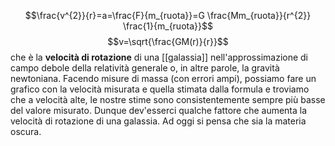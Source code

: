 $$\frac{v^{2}}{r}=a=\frac{F}{m_{ruota}}=G \frac{Mm_{ruota}}{r^{2}} \frac{1}{m_{ruota}}$$
$$v=\sqrt{\frac{GM(r)}{r}}$$
che è la **velocità di rotazione** di una [[galassia]] nell'approssimazione di campo debole della relatività generale o, in altre parole, la gravità newtoniana. Facendo misure di massa (con errori ampi), possiamo fare un grafico con la velocità misurata e quella stimata dalla formula e troviamo che a velocità alte, le nostre stime sono consistentemente sempre più basse del valore misurato. Dunque dev'esserci qualche fattore che aumenta la velocità di rotazione di una galassia. Ad oggi si pensa che sia la materia oscura.
